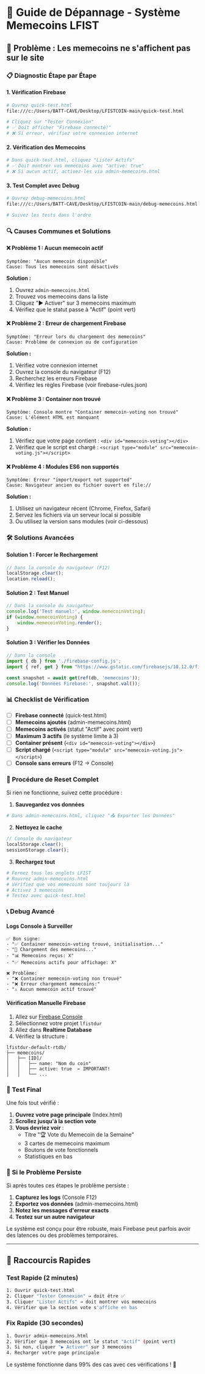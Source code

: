 # 🔧 Guide de Dépannage - Système Memecoins LFIST

## 🚨 Problème : Les memecoins ne s'affichent pas sur le site

### 📋 Diagnostic Étape par Étape

#### 1. **Vérification Firebase** 
```bash
# Ouvrez quick-test.html
file:///c:/Users/BATT-CAVE/Desktop/LFISTCOIN-main/quick-test.html

# Cliquez sur "Tester Connexion"
# ✅ Doit afficher "Firebase connecté!"
# ❌ Si erreur, vérifiez votre connexion internet
```

#### 2. **Vérification des Memecoins**
```bash
# Dans quick-test.html, cliquez "Lister Actifs"
# ✅ Doit montrer vos memecoins avec "active: true"
# ❌ Si aucun actif, activez-les via admin-memecoins.html
```

#### 3. **Test Complet avec Debug**
```bash
# Ouvrez debug-memecoins.html
file:///c:/Users/BATT-CAVE/Desktop/LFISTCOIN-main/debug-memecoins.html

# Suivez les tests dans l'ordre
```

### 🔍 Causes Communes et Solutions

#### ❌ **Problème 1 : Aucun memecoin actif**
```
Symptôme: "Aucun memecoin disponible"
Cause: Tous les memecoins sont désactivés
```
**Solution :**
1. Ouvrez `admin-memecoins.html`
2. Trouvez vos memecoins dans la liste
3. Cliquez "▶️ Activer" sur 3 memecoins maximum
4. Vérifiez que le statut passe à "Actif" (point vert)

#### ❌ **Problème 2 : Erreur de chargement Firebase**
```
Symptôme: "Erreur lors du chargement des memecoins"
Cause: Problème de connexion ou de configuration
```
**Solution :**
1. Vérifiez votre connexion internet
2. Ouvrez la console du navigateur (F12)
3. Recherchez les erreurs Firebase
4. Vérifiez les règles Firebase (voir firebase-rules.json)

#### ❌ **Problème 3 : Container non trouvé**
```
Symptôme: Console montre "Container memecoin-voting non trouvé"
Cause: L'élément HTML est manquant
```
**Solution :**
1. Vérifiez que votre page contient : `<div id="memecoin-voting"></div>`
2. Vérifiez que le script est chargé : `<script type="module" src="memecoin-voting.js"></script>`

#### ❌ **Problème 4 : Modules ES6 non supportés**
```
Symptôme: Erreur "import/export not supported"
Cause: Navigateur ancien ou fichier ouvert en file://
```
**Solution :**
1. Utilisez un navigateur récent (Chrome, Firefox, Safari)
2. Servez les fichiers via un serveur local si possible
3. Ou utilisez la version sans modules (voir ci-dessous)

### 🛠️ Solutions Avancées

#### **Solution 1 : Forcer le Rechargement**
```javascript
// Dans la console du navigateur (F12)
localStorage.clear();
location.reload();
```

#### **Solution 2 : Test Manuel**
```javascript
// Dans la console du navigateur
console.log('Test manuel:', window.memecoinVoting);
if (window.memecoinVoting) {
    window.memecoinVoting.render();
}
```

#### **Solution 3 : Vérifier les Données**
```javascript
// Dans la console
import { db } from './firebase-config.js';
import { ref, get } from "https://www.gstatic.com/firebasejs/10.12.0/firebase-database.js";

const snapshot = await get(ref(db, 'memecoins'));
console.log('Données Firebase:', snapshot.val());
```

### 📊 Checklist de Vérification

- [ ] **Firebase connecté** (quick-test.html)
- [ ] **Memecoins ajoutés** (admin-memecoins.html)
- [ ] **Memecoins activés** (statut "Actif" avec point vert)
- [ ] **Maximum 3 actifs** (le système limite à 3)
- [ ] **Container présent** (`<div id="memecoin-voting"></div>`)
- [ ] **Script chargé** (`<script type="module" src="memecoin-voting.js"></script>`)
- [ ] **Console sans erreurs** (F12 → Console)

### 🔄 Procédure de Reset Complet

Si rien ne fonctionne, suivez cette procédure :

1. **Sauvegardez vos données**
```bash
# Dans admin-memecoins.html, cliquez "📤 Exporter les Données"
```

2. **Nettoyez le cache**
```javascript
// Console du navigateur
localStorage.clear();
sessionStorage.clear();
```

3. **Rechargez tout**
```bash
# Fermez tous les onglets LFIST
# Rouvrez admin-memecoins.html
# Vérifiez que vos memecoins sont toujours là
# Activez 3 memecoins
# Testez avec quick-test.html
```

### 📞 Debug Avancé

#### **Logs Console à Surveiller**
```
✅ Bon signe:
- "✅ Container memecoin-voting trouvé, initialisation..."
- "🔄 Chargement des memecoins..."
- "📊 Memecoins reçus: X"
- "✅ Memecoins actifs pour affichage: X"

❌ Problème:
- "❌ Container memecoin-voting non trouvé"
- "❌ Erreur chargement memecoins:"
- "⚠️ Aucun memecoin actif trouvé"
```

#### **Vérification Manuelle Firebase**
1. Allez sur [Firebase Console](https://console.firebase.google.com/)
2. Sélectionnez votre projet `lfistdur`
3. Allez dans **Realtime Database**
4. Vérifiez la structure :
```
lfistdur-default-rtdb/
├── memecoins/
│   ├── [ID]/
│   │   ├── name: "Nom du coin"
│   │   ├── active: true  ← IMPORTANT!
│   │   └── ...
```

### 🎯 Test Final

Une fois tout vérifié :

1. **Ouvrez votre page principale** (Index.html)
2. **Scrollez jusqu'à la section vote**
3. **Vous devriez voir** :
   - Titre "🏆 Vote du Memecoin de la Semaine"
   - 3 cartes de memecoins maximum
   - Boutons de vote fonctionnels
   - Statistiques en bas

### 📧 Si le Problème Persiste

Si après toutes ces étapes le problème persiste :

1. **Capturez les logs** (Console F12)
2. **Exportez vos données** (admin-memecoins.html)
3. **Notez les messages d'erreur exacts**
4. **Testez sur un autre navigateur**

Le système est conçu pour être robuste, mais Firebase peut parfois avoir des latences ou des problèmes temporaires.

---

## 🚀 Raccourcis Rapides

### **Test Rapide (2 minutes)**
```bash
1. Ouvrir quick-test.html
2. Cliquer "Tester Connexion" → doit être ✅
3. Cliquer "Lister Actifs" → doit montrer vos memecoins
4. Vérifier que la section vote s'affiche en bas
```

### **Fix Rapide (30 secondes)**
```bash
1. Ouvrir admin-memecoins.html
2. Vérifier que 3 memecoins ont le statut "Actif" (point vert)
3. Si non, cliquer "▶️ Activer" sur 3 memecoins
4. Recharger votre page principale
```

Le système fonctionne dans 99% des cas avec ces vérifications ! 🎉